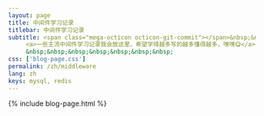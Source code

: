 ```yaml
---
layout: page
title: 中间件学习记录
titlebar: 中间件学习记录
subtitle: <span class="mega-octicon octicon-git-commit"></span>&nbsp;&nbsp;
     <a>一些主流中间件学习记录我会放这里，希望学得越多写的越多懂得越多，嘿嘿😋</a><br/>
     &nbsp;&nbsp;&nbsp;&nbsp;&nbsp;&nbsp;&nbsp;
css: ['blog-page.css']
permalink: /zh/middleware
lang: zh
keys: mysql, redis
---
```

{% include blog-page.html %}